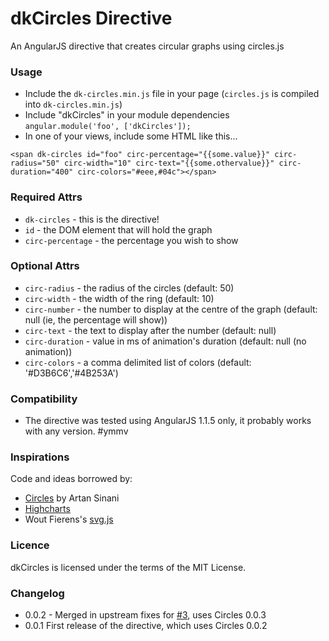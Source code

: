 # dkCircles Directive

An AngularJS directive that creates circular graphs using circles.js

### Usage

* Include the `dk-circles.min.js` file in your page (`circles.js` is compiled into `dk-circles.min.js`)
* Include "dkCircles" in your module dependencies `angular.module('foo', ['dkCircles']);`
* In one of your views, include some HTML like this...

`<span dk-circles id="foo" circ-percentage="{{some.value}}" circ-radius="50" circ-width="10" circ-text="{{some.othervalue}}" circ-duration="400" circ-colors="#eee,#04c"></span>`

### Required Attrs

* `dk-circles` - this is the directive!
* `id` - the DOM element that will hold the graph
* `circ-percentage` - the percentage you wish to show

### Optional Attrs

* `circ-radius` - the radius of the circles (default: 50)
* `circ-width` - the width of the ring (default: 10)
* `circ-number` - the number to display at the centre of the graph (default: null (ie, the percentage will show))
* `circ-text` - the text to display after the number (default: null)
* `circ-duration` - value in ms of animation's duration (default: null (no animation))
* `circ-colors` - a comma delimited list of colors (default: '#D3B6C6','#4B253A')

### Compatibility

* The directive was tested using AngularJS 1.1.5 only, it probably works with any version. #ymmv

### Inspirations

Code and ideas borrowed by:

* [Circles](https://github.com/lugolabs/circles) by Artan Sinani
* [Highcharts](http://highcharts.com)
* Wout Fierens's [svg.js](http://svgjs.com)


### Licence

dkCircles is licensed under the terms of the MIT License.


### Changelog

* 0.0.2 - Merged in upstream fixes for [#3](https://github.com/lugolabs/circles/issues/3), uses Circles 0.0.3
* 0.0.1 First release of the directive, which uses Circles 0.0.2